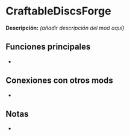 # CraftableDiscsForge

**Descripción:** *(añadir descripción del mod aquí)*

## Funciones principales
- 

## Conexiones con otros mods
- 

## Notas
- 
